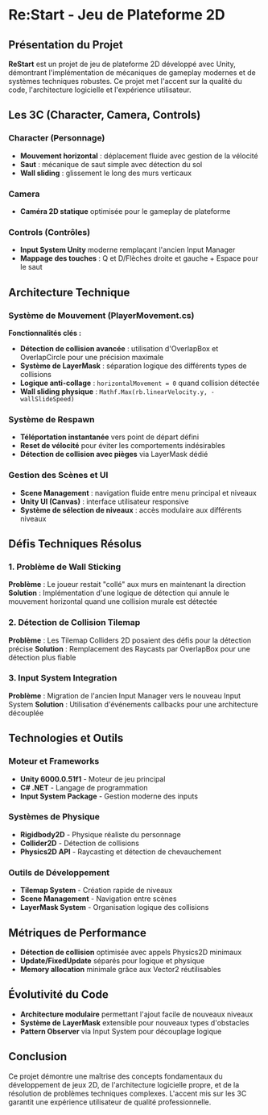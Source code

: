 # Re:Start - Jeu de Plateforme 2D

## Présentation du Projet
**ReStart** est un projet de jeu de plateforme 2D développé avec Unity, démontrant l'implémentation de mécaniques de gameplay modernes et de systèmes techniques robustes. Ce projet met l'accent sur la qualité du code, l'architecture logicielle et l'expérience utilisateur.

## Les 3C (Character, Camera, Controls)

### Character (Personnage)
- **Mouvement horizontal** : déplacement fluide avec gestion de la vélocité
- **Saut** : mécanique de saut simple avec détection du sol
- **Wall sliding** : glissement le long des murs verticaux

### Camera
- **Caméra 2D statique** optimisée pour le gameplay de plateforme

### Controls (Contrôles)
- **Input System Unity** moderne remplaçant l'ancien Input Manager
- **Mappage des touches** : Q et D/Flèches droite et gauche + Espace pour le saut

## Architecture Technique

### Système de Mouvement (PlayerMovement.cs)

**Fonctionnalités clés :**
- **Détection de collision avancée** : utilisation d'OverlapBox et OverlapCircle pour une précision maximale
- **Système de LayerMask** : séparation logique des différents types de collisions
- **Logique anti-collage** : `horizontalMovement = 0` quand collision détectée
- **Wall sliding physique** : `Mathf.Max(rb.linearVelocity.y, -wallSlideSpeed)`

### Système de Respawn
- **Téléportation instantanée** vers point de départ défini
- **Reset de vélocité** pour éviter les comportements indésirables
- **Détection de collision avec pièges** via LayerMask dédié

### Gestion des Scènes et UI
- **Scene Management** : navigation fluide entre menu principal et niveaux
- **Unity UI (Canvas)** : interface utilisateur responsive
- **Système de sélection de niveaux** : accès modulaire aux différents niveaux

## Défis Techniques Résolus

### 1. Problème de Wall Sticking
**Problème** : Le joueur restait "collé" aux murs en maintenant la direction
**Solution** : Implémentation d'une logique de détection qui annule le mouvement horizontal quand une collision murale est détectée

### 2. Détection de Collision Tilemap
**Problème** : Les Tilemap Colliders 2D posaient des défis pour la détection précise
**Solution** : Remplacement des Raycasts par OverlapBox pour une détection plus fiable

### 3. Input System Integration
**Problème** : Migration de l'ancien Input Manager vers le nouveau Input System
**Solution** : Utilisation d'événements callbacks pour une architecture découplée

## Technologies et Outils

### Moteur et Frameworks
- **Unity 6000.0.51f1** - Moteur de jeu principal
- **C# .NET** - Langage de programmation
- **Input System Package** - Gestion moderne des inputs

### Systèmes de Physique
- **Rigidbody2D** - Physique réaliste du personnage
- **Collider2D** - Détection de collisions
- **Physics2D API** - Raycasting et détection de chevauchement

### Outils de Développement
- **Tilemap System** - Création rapide de niveaux
- **Scene Management** - Navigation entre scènes
- **LayerMask System** - Organisation logique des collisions

## Métriques de Performance
- **Détection de collision** optimisée avec appels Physics2D minimaux
- **Update/FixedUpdate** séparés pour logique et physique
- **Memory allocation** minimale grâce aux Vector2 réutilisables

## Évolutivité du Code
- **Architecture modulaire** permettant l'ajout facile de nouveaux niveaux
- **Système de LayerMask** extensible pour nouveaux types d'obstacles
- **Pattern Observer** via Input System pour découplage logique

## Conclusion
Ce projet démontre une maîtrise des concepts fondamentaux du développement de jeux 2D, de l'architecture logicielle propre, et de la résolution de problèmes techniques complexes. L'accent mis sur les 3C garantit une expérience utilisateur de qualité professionnelle.
